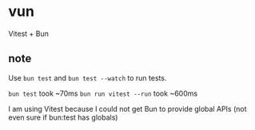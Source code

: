 # vun

Vitest + Bun

## note

Use `bun test` and `bun test --watch` to run tests. 

`bun test` took ~70ms
`bun run vitest --run` took ~600ms

I am using Vitest because I could not get Bun to provide global APIs (not even sure if bun:test has globals)